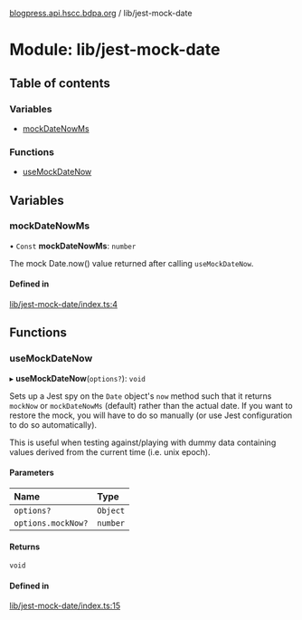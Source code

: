 [blogpress.api.hscc.bdpa.org](../README.md) / lib/jest-mock-date

# Module: lib/jest-mock-date

## Table of contents

### Variables

- [mockDateNowMs](lib_jest_mock_date.md#mockdatenowms)

### Functions

- [useMockDateNow](lib_jest_mock_date.md#usemockdatenow)

## Variables

### mockDateNowMs

• `Const` **mockDateNowMs**: `number`

The mock Date.now() value returned after calling `useMockDateNow`.

#### Defined in

[lib/jest-mock-date/index.ts:4](https://github.com/nhscc/blogpress.api.hscc.bdpa.org/blob/742232e/lib/jest-mock-date/index.ts#L4)

## Functions

### useMockDateNow

▸ **useMockDateNow**(`options?`): `void`

Sets up a Jest spy on the `Date` object's `now` method such that it returns
`mockNow` or `mockDateNowMs` (default) rather than the actual date. If you
want to restore the mock, you will have to do so manually (or use Jest
configuration to do so automatically).

This is useful when testing against/playing with dummy data containing values
derived from the current time (i.e. unix epoch).

#### Parameters

| Name | Type |
| :------ | :------ |
| `options?` | `Object` |
| `options.mockNow?` | `number` |

#### Returns

`void`

#### Defined in

[lib/jest-mock-date/index.ts:15](https://github.com/nhscc/blogpress.api.hscc.bdpa.org/blob/742232e/lib/jest-mock-date/index.ts#L15)
